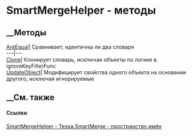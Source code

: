 # SmartMergeHelper - методы
##  __Методы
[AreEqual](M_Tessa_SmartMerge_SmartMergeHelper_AreEqual.htm)|  Сравнивает,
идентичны ли два словаря  
---|---  
[Clone](M_Tessa_SmartMerge_SmartMergeHelper_Clone.htm)|  Клонирует словарь,
исключая объекты по логике в ignoreKeyFilterFunc  
[UpdateObject<T>](M_Tessa_SmartMerge_SmartMergeHelper_UpdateObject__1.htm)|
Модифицирует свойства одного объекта на основании другого, исключая
игнорируемые  
## __См. также
#### Ссылки
[SmartMergeHelper - ](T_Tessa_SmartMerge_SmartMergeHelper.htm)
[Tessa.SmartMerge - пространство имён](N_Tessa_SmartMerge.htm)
